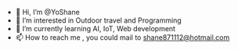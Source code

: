 - 👋 Hi, I’m @YoShane
- 👀 I’m interested in Outdoor travel and Programming
- 🌱 I’m currently learning AI, IoT, Web development
- 📫 How to reach me , you could mail to shane871112@hotmail.com

<!---
YoShane/YoShane is a ✨ special ✨ repository because its `README.md` (this file) appears on your GitHub profile.
You can click the Preview link to take a look at your changes.
--->
